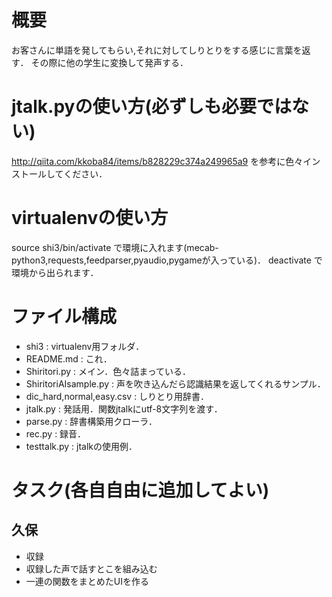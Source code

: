 # 概要
お客さんに単語を発してもらい,それに対してしりとりをする感じに言葉を返す．
その際に他の学生に変換して発声する．

# jtalk.pyの使い方(必ずしも必要ではない)
http://qiita.com/kkoba84/items/b828229c374a249965a9 を参考に色々インストールしてください．

# virtualenvの使い方
source shi3/bin/activate で環境に入れます(mecab-python3,requests,feedparser,pyaudio,pygameが入っている)．
deactivate で環境から出られます．

# ファイル構成
- shi3                      : virtualenv用フォルダ． 
- README.md                 : これ． 
- Shiritori.py              : メイン．色々詰まっている． 
- ShiritoriAIsample.py      : 声を吹き込んだら認識結果を返してくれるサンプル． 
- dic_hard,normal,easy.csv  : しりとり用辞書． 
- jtalk.py                  : 発話用．関数jtalkにutf-8文字列を渡す． 
- parse.py                  : 辞書構築用クローラ． 
- rec.py                    : 録音． 
- testtalk.py               : jtalkの使用例．

# タスク(各自自由に追加してよい)  
## 久保
* 収録
* 収録した声で話すとこを組み込む
* 一連の関数をまとめたUIを作る
